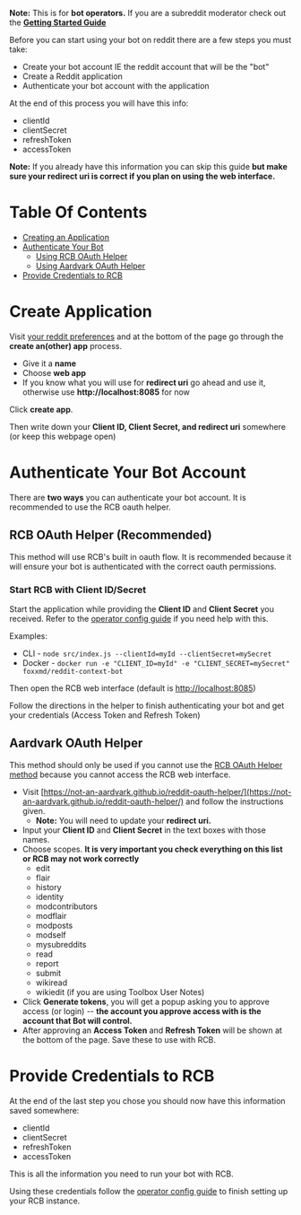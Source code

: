 **Note:** This is for **bot operators.** If you are a subreddit moderator check out the **[Getting Started Guide](/docs/gettingStartedMod.md)**

Before you can start using your bot on reddit there are a few steps you must take:

* Create your bot account IE the reddit account that will be the "bot"
* Create a Reddit application
* Authenticate your bot account with the application

At the end of this process you will have this info:

* clientId
* clientSecret
* refreshToken
* accessToken

**Note:** If you already have this information you can skip this guide **but make sure your redirect uri is correct if you plan on using the web interface.**

# Table Of Contents

* [Creating an Application](#create-application)
* [Authenticate Your Bot](#authenticate-your-bot-account)
  * [Using RCB OAuth Helper](#rcb-oauth-helper-recommended)
  * [Using Aardvark OAuth Helper](#aardvark-oauth-helper)
* [Provide Credentials to RCB](#provide-credentials-to-rcb)

# Create Application

Visit [your reddit preferences](https://www.reddit.com/prefs/apps) and at the bottom of the page go through the **create an(other) app** process.
* Give it a **name**
* Choose **web app**
* If you know what you will use for **redirect uri** go ahead and use it, otherwise use **http://localhost:8085** for now

Click **create app**.

Then write down your **Client ID, Client Secret, and redirect uri** somewhere (or keep this webpage open)

# Authenticate Your Bot Account

There are **two ways** you can authenticate your bot account. It is recommended to use the RCB oauth helper.

## RCB OAuth Helper (Recommended)

This method will use RCB's built in oauth flow. It is recommended because it will ensure your bot is authenticated with the correct oauth permissions.

### Start RCB with Client ID/Secret

Start the application while providing the **Client ID** and **Client Secret** you received. Refer to the [operator config guide](/docs/operatorConfiguration.md) if you need help with this.

Examples:

* CLI - `node src/index.js --clientId=myId --clientSecret=mySecret`
* Docker - `docker run -e "CLIENT_ID=myId" -e "CLIENT_SECRET=mySecret" foxxmd/reddit-context-bot`

Then open the RCB web interface (default is [http://localhost:8085](http://localhost:8085))

Follow the directions in the helper to finish authenticating your bot and get your credentials (Access Token and Refresh Token)

## Aardvark OAuth Helper

This method should only be used if you cannot use the [RCB OAuth Helper method](#rcb-oauth-helper-recommended) because you cannot access the RCB web interface.

* Visit [https://not-an-aardvark.github.io/reddit-oauth-helper/](https://not-an-aardvark.github.io/reddit-oauth-helper/) and follow the instructions given.  
  * **Note:** You will need to update your **redirect uri.**
* Input your **Client ID** and **Client Secret** in the text boxes with those names.
* Choose scopes. **It is very important you check everything on this list or RCB may not work correctly**
    * edit
    * flair
    * history
    * identity
    * modcontributors
    * modflair
    * modposts
    * modself
    * mysubreddits
    * read
    * report
    * submit
    * wikiread
    * wikiedit (if you are using Toolbox User Notes)
* Click **Generate tokens**, you will get a popup asking you to approve access (or login) -- **the account you approve access with is the account that Bot will control.**
* After approving an **Access Token** and **Refresh Token** will be shown at the bottom of the page. Save these to use with RCB.

# Provide Credentials to RCB

At the end of the last step you chose you should now have this information saved somewhere:

* clientId
* clientSecret
* refreshToken
* accessToken

This is all the information you need to run your bot with RCB.

Using these credentials follow the [operator config guide](/docs/operatorConfiguration.md) to finish setting up your RCB instance.
